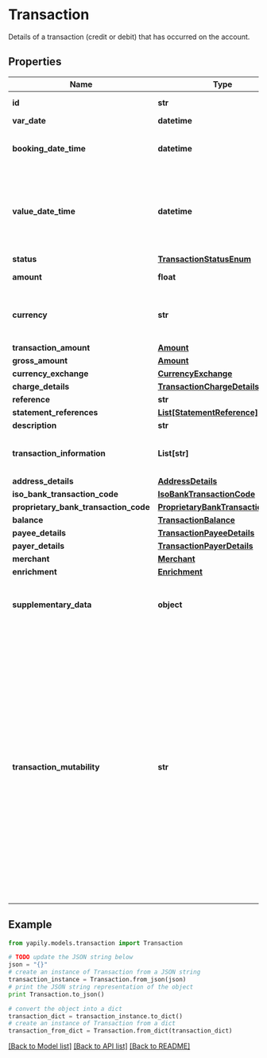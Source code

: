 # Transaction

Details of a transaction (credit or debit) that has occurred on the account.

## Properties
Name | Type | Description | Notes
------------ | ------------- | ------------- | -------------
**id** | **str** | Unique identifier of the transaction. | [optional] 
**var_date** | **datetime** |  | [optional] 
**booking_date_time** | **datetime** | Date and time in UTC format of when a transaction was booked. | [optional] 
**value_date_time** | **datetime** | Date and time in UTC format when the funds either cease to be available (for debit transactions) or become available (for credit transactions) to the account owner. | [optional] 
**status** | [**TransactionStatusEnum**](TransactionStatusEnum.md) |  | [optional] 
**amount** | **float** | The transaction amount. | [optional] 
**currency** | **str** | Currency the transaction amount is denoted in. Specified as a 3-letter ISO 4217 code. | [optional] 
**transaction_amount** | [**Amount**](Amount.md) |  | [optional] 
**gross_amount** | [**Amount**](Amount.md) |  | [optional] 
**currency_exchange** | [**CurrencyExchange**](CurrencyExchange.md) |  | [optional] 
**charge_details** | [**TransactionChargeDetails**](TransactionChargeDetails.md) |  | [optional] 
**reference** | **str** |  | [optional] 
**statement_references** | [**List[StatementReference]**](StatementReference.md) |  | [optional] 
**description** | **str** |  | [optional] 
**transaction_information** | **List[str]** | Further details on the transaction. This is narrative data, caught as unstructured text. | [optional] 
**address_details** | [**AddressDetails**](AddressDetails.md) |  | [optional] 
**iso_bank_transaction_code** | [**IsoBankTransactionCode**](IsoBankTransactionCode.md) |  | [optional] 
**proprietary_bank_transaction_code** | [**ProprietaryBankTransactionCode**](ProprietaryBankTransactionCode.md) |  | [optional] 
**balance** | [**TransactionBalance**](TransactionBalance.md) |  | [optional] 
**payee_details** | [**TransactionPayeeDetails**](TransactionPayeeDetails.md) |  | [optional] 
**payer_details** | [**TransactionPayerDetails**](TransactionPayerDetails.md) |  | [optional] 
**merchant** | [**Merchant**](Merchant.md) |  | [optional] 
**enrichment** | [**Enrichment**](Enrichment.md) |  | [optional] 
**supplementary_data** | **object** | Additional information that cannot be captured in a structured field or block. | [optional] 
**transaction_mutability** | **str** | __Optional__. Specifies the Mutability of the Transaction record.&lt;ul&gt;&lt;li&gt;A transaction with a &#x60;Status&#x60; of &#x60;Pending&#x60; is mutable.&lt;/li&gt;&lt;li&gt;A transaction with a &#x60;Status&#x60; of &#x60;Booked&#x60; where the &#x60;TransactionMutability&#x60; flag is not specified is not guaranteed to be immutable (although in most instances it will be).&lt;/li&gt;&lt;li&gt;A transaction with a &#x60;Status&#x60; of &#x60;Booked&#x60; with the &#x60;TransactionMutability&#x60; flag set to &#x60;Immutable&#x60; is immutable.&lt;/li&gt;&lt;li&gt;A transaction with a &#x60;Status&#x60; of &#x60;Booked&#x60; with the &#x60;TransactionMutability&#x60; flag set to &#x60;Mutable&#x60; is mutable.&lt;/li&gt;&lt;/ul&gt; | [optional] 

## Example

```python
from yapily.models.transaction import Transaction

# TODO update the JSON string below
json = "{}"
# create an instance of Transaction from a JSON string
transaction_instance = Transaction.from_json(json)
# print the JSON string representation of the object
print Transaction.to_json()

# convert the object into a dict
transaction_dict = transaction_instance.to_dict()
# create an instance of Transaction from a dict
transaction_from_dict = Transaction.from_dict(transaction_dict)
```
[[Back to Model list]](../README.md#documentation-for-models) [[Back to API list]](../README.md#documentation-for-api-endpoints) [[Back to README]](../README.md)


